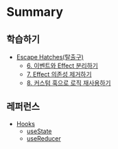 # Summary

## 학습하기

- [Escape Hatches(탈출구)](./Escape-Hatches(탈출구)/README.md)
  - [6. 이벤트와 Effect 분리하기](./Escape-Hatches(탈출구)/6.Seperating-Events-from-Effects.md)
  - [7. Effect 의존성 제거하기](./Escape-Hatches(탈출구)/7.removing-effect-dependencies.md)
  - [8. 커스텀 훅으로 로직 재사용하기](./Escape-Hatches(탈출구)/8.Reusing-Logic-with-Custom-Hooks.md)


## 레퍼런스

- [Hooks](./Reference/Hooks/README.md)
  - [useState](./Reference/Hooks/useState.md)
  - [useReducer](./Reference/Hooks/useReducer.md)